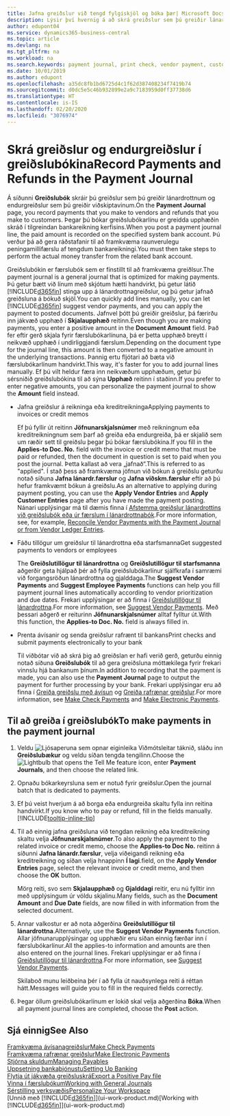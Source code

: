 ```yaml
---
title: Jafna greiðslur við tengd fylgiskjöl og bóka þær| Microsoft Docs
description: Lýsir því hvernig á að skrá greiðslur sem þú greiðir lánardrottnum og endurgreiðslur sem þú greiðir viðskiptavinum.
author: edupont04
ms.service: dynamics365-business-central
ms.topic: article
ms.devlang: na
ms.tgt_pltfrm: na
ms.workload: na
ms.search.keywords: payment journal, print check, vendor payment, customer refund, creditor, debt, balance due, AP
ms.date: 10/01/2019
ms.author: edupont
ms.openlocfilehash: a35dc8fb1bd6725d4c1f62d387408234f7419b74
ms.sourcegitcommit: d0dc5e5c46b932899e2a9c7183959d0ff37738d6
ms.translationtype: HT
ms.contentlocale: is-IS
ms.lasthandoff: 02/20/2020
ms.locfileid: "3076974"
---
```

# <a name="record-payments-and-refunds-in-the-payment-journal"></a><span data-ttu-id="ab952-103">Skrá greiðslur og endurgreiðslur í greiðslubókina</span><span class="sxs-lookup"><span data-stu-id="ab952-103">Record Payments and Refunds in the Payment Journal</span></span>

<span data-ttu-id="ab952-104">Á síðunni **Greiðslubók** skráir þú greiðslur sem þú greiðir lánardrottnum og endurgreiðslur sem þú greiðir viðskiptavinum.</span><span class="sxs-lookup"><span data-stu-id="ab952-104">On the **Payment Journal** page, you record payments that you make to vendors and refunds that you make to customers.</span></span> <span data-ttu-id="ab952-105">Þegar þú bókar greiðslubókarlínu er greidda upphæðin skráð í tilgreindan bankareikning kerfisins.</span><span class="sxs-lookup"><span data-stu-id="ab952-105">When you post a payment journal line, the paid amount is recorded on the specified system bank account.</span></span> <span data-ttu-id="ab952-106">Þú verður þá að gera ráðstafanir til að framkvæma raunverulegu peningamillifærslu af tengdum bankareikningi.</span><span class="sxs-lookup"><span data-stu-id="ab952-106">You must then take steps to perform the actual money transfer from the related bank account.</span></span>  

<span data-ttu-id="ab952-107">Greiðslubókin er færslubók sem er fínstillt til að framkvæma greiðlsur.</span><span class="sxs-lookup"><span data-stu-id="ab952-107">The payment journal is a general journal that is optimized for making payments.</span></span> <span data-ttu-id="ab952-108">Þú getur bætt við línum með skjótum hætti handvirkt, þú getur látið [!INCLUDE[d365fin](includes/d365fin_md.md)] stinga upp á lánardrottnagreiðslur, og þú getur jafnað greiðsluna á bókuð skjöl.</span><span class="sxs-lookup"><span data-stu-id="ab952-108">You can quickly add lines manually, you can let [!INCLUDE[d365fin](includes/d365fin_md.md)] suggest vendor payments, and you can apply the payment to posted documents.</span></span> <span data-ttu-id="ab952-109">Jafnvel þótt þú greiðir greiðslur, þá færirðu inn jákvæð upphæð í **Skjalaupphæð** reitinn.</span><span class="sxs-lookup"><span data-stu-id="ab952-109">Even though you are making payments, you enter a positive amount in the **Document Amount** field.</span></span> <span data-ttu-id="ab952-110">Það fer eftir gerð skjala fyrir færslubókarlínuna, þá er þetta upphæð breytt í neikvæð upphæð í undirliggjandi færslum.</span><span class="sxs-lookup"><span data-stu-id="ab952-110">Depending on the document type for the journal line, this amount is then converted to a negative amount in the underlying transactions.</span></span> <span data-ttu-id="ab952-111">Þannig ertu fljótari að bæta við færslubókarlínum handvirkt.</span><span class="sxs-lookup"><span data-stu-id="ab952-111">This way, it's faster for you to add journal lines manually.</span></span> <span data-ttu-id="ab952-112">Ef þú vilt heldur færa inn neikvæðum upphæðum, getur þú sérsniðið greiðslubókina til að sýna **Upphæð** reitinn í staðinn.</span><span class="sxs-lookup"><span data-stu-id="ab952-112">If you prefer to enter negative amounts, you can personalize the payment journal to show the **Amount** field instead.</span></span>  

- <span data-ttu-id="ab952-113">Jafna greiðslur á reikninga eða kreditreikninga</span><span class="sxs-lookup"><span data-stu-id="ab952-113">Applying payments to invoices or credit memos</span></span>

    <span data-ttu-id="ab952-114">Ef þú fyllir út reitinn **Jöfnunarskjalsnúmer** með reikningnum eða kreditreikningnum sem þarf að greiða eða endurgreiða, þá er skjalið sem um ræðir sett til greiðslu þegar þú bókar færslubókina.</span><span class="sxs-lookup"><span data-stu-id="ab952-114">If you fill in the **Applies-to Doc. No.** field with the invoice or credit memo that must be paid or refunded, then the document in question is set to paid when you post the journal.</span></span> <span data-ttu-id="ab952-115">Þetta kallast að vera „jafnað“.</span><span class="sxs-lookup"><span data-stu-id="ab952-115">This is referred to as "applied".</span></span> <span data-ttu-id="ab952-116">Í stað þess að framkvæma jöfnun við bókun á greiðslu geturðu notað síðuna **Jafna lánardr.færslur** og **Jafna viðskm.færslur** eftir að þú hefur framkvæmt bókun á greiðslu.</span><span class="sxs-lookup"><span data-stu-id="ab952-116">As an alternative to applying during payment posting, you can use the **Apply Vendor Entries** and **Apply Customer Entries** page after you have made the payment posting.</span></span> <span data-ttu-id="ab952-117">Nánari upplýsingar má til dæmis finna í [Afstemma greiðslur lánardrottins við greiðslubók eða úr færslum í lánardrottnabók](payables-how-apply-purchase-transactions-manually.md).</span><span class="sxs-lookup"><span data-stu-id="ab952-117">For more information, see, for example, [Reconcile Vendor Payments with the Payment Journal or from Vendor Ledger Entries](payables-how-apply-purchase-transactions-manually.md).</span></span>  

- <span data-ttu-id="ab952-118">Fáðu tillögur um greiðslur til lánardrottna eða starfsmanna</span><span class="sxs-lookup"><span data-stu-id="ab952-118">Get suggested payments to vendors or employees</span></span>

    <span data-ttu-id="ab952-119">The **Greiðslutillögur til lánardrottna** og **Greiðslutillögur til starfsmanna** aðgerðir geta hjálpað þér að fylla greiðslubókarlínur sjálfkrafa í samræmi við forgangsröðun lánardrottna og gjalddaga.</span><span class="sxs-lookup"><span data-stu-id="ab952-119">The **Suggest Vendor Payments** and **Suggest Employee Payments** functions can help you fill payment journal lines automatically according to vendor prioritization and due dates.</span></span> <span data-ttu-id="ab952-120">Frekari upplýsingar er að finna í [Greiðslutillögur til lánardrottna](payables-how-suggest-vendor-payments.md).</span><span class="sxs-lookup"><span data-stu-id="ab952-120">For more information, see [Suggest Vendor Payments](payables-how-suggest-vendor-payments.md).</span></span> <span data-ttu-id="ab952-121">Með þessari aðgerð er reiturinn **Jöfnunarskjalsnúmer** alltaf fylltur út.</span><span class="sxs-lookup"><span data-stu-id="ab952-121">With this function, the **Applies-to Doc. No.** field is always filled in.</span></span>  

- <span data-ttu-id="ab952-122">Prenta ávísanir og senda greiðslur rafrænt til bankans</span><span class="sxs-lookup"><span data-stu-id="ab952-122">Print checks and submit payments electronically to your bank</span></span>

    <span data-ttu-id="ab952-123">Til viðbótar við að skrá þig að greiðslan er hafi verið gerð, geturðu einnig notað síðuna **Greiðslubók** til að gera greiðsluna móttækilega fyrir frekari vinnslu hjá bankanum þínum.</span><span class="sxs-lookup"><span data-stu-id="ab952-123">In addition to recording that the payment is made, you can also use the **Payment Journal** page to output the payment for further processing by your bank.</span></span> <span data-ttu-id="ab952-124">Frekari upplýsingar eru að finna í [Greiða greiðslu með ávísun](payables-how-work-checks.md) og [Greiða rafrænar greiðslur](finance-make-payments-with-bank-data-conversion-service-or-sepa-credit-transfer.md#exporting-payments-to-a-bank-file).</span><span class="sxs-lookup"><span data-stu-id="ab952-124">For more information, see [Make Check Payments](payables-how-work-checks.md) and [Make Electronic Payments](finance-make-payments-with-bank-data-conversion-service-or-sepa-credit-transfer.md#exporting-payments-to-a-bank-file).</span></span>  

## <a name="to-make-payments-in-the-payment-journal"></a><span data-ttu-id="ab952-125">Til að greiða í greiðslubók</span><span class="sxs-lookup"><span data-stu-id="ab952-125">To make payments in the payment journal</span></span>

1. <span data-ttu-id="ab952-126">Veldu ![Ljósaperuna sem opnar eiginleika Viðmótsleitar](media/ui-search/search_small.png "Segðu mér hvað þú vilt gera") táknið, sláðu inn **Greiðslubækur** og veldu síðan tengda tengilinn.</span><span class="sxs-lookup"><span data-stu-id="ab952-126">Choose the ![Lightbulb that opens the Tell Me feature](media/ui-search/search_small.png "Tell me what you want to do") icon, enter **Payment Journals**, and then choose the related link.</span></span>
2. <span data-ttu-id="ab952-127">Opnaðu bókarkeyrsluna sem er notuð fyrir greiðslur.</span><span class="sxs-lookup"><span data-stu-id="ab952-127">Open the journal batch that is dedicated to payments.</span></span>
3. <span data-ttu-id="ab952-128">Ef þú veist hverjum á að borga eða endurgreiða skaltu fylla inn reitina handvirkt.</span><span class="sxs-lookup"><span data-stu-id="ab952-128">If you know who to pay or refund, fill in the fields manually.</span></span> [!INCLUDE[tooltip-inline-tip](includes/tooltip-inline-tip_md.md)]
4. <span data-ttu-id="ab952-129">Til að einnig jafna greiðsluna við tengdan reikning eða kreditreikning skaltu velja **Jöfnunarskjalsnúmer**.</span><span class="sxs-lookup"><span data-stu-id="ab952-129">To also apply the payment to the related invoice or credit memo, choose the **Applies-to Doc No.**</span></span> <span data-ttu-id="ab952-130">reitinn á síðunni **Jafna lánardr.færslur**, velja viðeigandi reikning eða kreditreikning og síðan velja hnappinn **Í lagi**.</span><span class="sxs-lookup"><span data-stu-id="ab952-130">field, on the **Apply Vendor Entries** page, select the relevant invoice or credit memo, and then choose the **OK** button.</span></span>

    <span data-ttu-id="ab952-131">Mörg reiti, svo sem **Skjalaupphæð** og **Gjalddagi** reitir, eru nú fylltir inn með upplýsingum úr völdu skjalinu.</span><span class="sxs-lookup"><span data-stu-id="ab952-131">Many fields, such as the **Document Amount** and **Due Date** fields, are now filled in with information from the selected document.</span></span>
5. <span data-ttu-id="ab952-132">Annar valkostur er að nota aðgerðina **Greiðslutillögur til lánardrottna**.</span><span class="sxs-lookup"><span data-stu-id="ab952-132">Alternatively, use the **Suggest Vendor Payments** function.</span></span> <span data-ttu-id="ab952-133">Allar jöfnunarupplýsingar og upphæðir eru síðan einnig færðar inn í færslubókarlínur.</span><span class="sxs-lookup"><span data-stu-id="ab952-133">All the applies-to information and amounts are then also entered on the journal lines.</span></span> <span data-ttu-id="ab952-134">Frekari upplýsingar er að finna í [Greiðslutillögur til lánardrottna](payables-how-suggest-vendor-payments.md).</span><span class="sxs-lookup"><span data-stu-id="ab952-134">For more information, see [Suggest Vendor Payments](payables-how-suggest-vendor-payments.md).</span></span>

    <span data-ttu-id="ab952-135">Skilaboð munu leiðbeina þér í að fylla út nauðsynlega reiti á réttan hátt.</span><span class="sxs-lookup"><span data-stu-id="ab952-135">Messages will guide you to fill in the required fields correctly.</span></span>
6.  <span data-ttu-id="ab952-136">Þegar öllum greiðslubókarlínum er lokið skal velja aðgerðina **Bóka**.</span><span class="sxs-lookup"><span data-stu-id="ab952-136">When all payment journal lines are completed, choose the **Post** action.</span></span>

## <a name="see-also"></a><span data-ttu-id="ab952-137">Sjá einnig</span><span class="sxs-lookup"><span data-stu-id="ab952-137">See Also</span></span>
[<span data-ttu-id="ab952-138">Framkvæma ávísanagreiðslur</span><span class="sxs-lookup"><span data-stu-id="ab952-138">Make Check Payments</span></span>](payables-how-work-checks.md)  
[<span data-ttu-id="ab952-139">Framkvæma rafrænar greiðslur</span><span class="sxs-lookup"><span data-stu-id="ab952-139">Make Electronic Payments</span></span>](finance-make-payments-with-bank-data-conversion-service-or-sepa-credit-transfer.md#exporting-payments-to-a-bank-file)  
[<span data-ttu-id="ab952-140">Stjórna skuldum</span><span class="sxs-lookup"><span data-stu-id="ab952-140">Managing Payables</span></span>](payables-manage-payables.md)  
[<span data-ttu-id="ab952-141">Uppsetning bankaþjónustu</span><span class="sxs-lookup"><span data-stu-id="ab952-141">Setting Up Banking</span></span>](bank-setup-banking.md)  
[<span data-ttu-id="ab952-142">Flytja út jákvæða greiðsluskrá</span><span class="sxs-lookup"><span data-stu-id="ab952-142">Export a Positive Pay file</span></span>](finance-how-positive-pay.md)  
[<span data-ttu-id="ab952-143">Vinna í færslubókum</span><span class="sxs-lookup"><span data-stu-id="ab952-143">Working with General Journals</span></span>](ui-work-general-journals.md)  
[<span data-ttu-id="ab952-144">Sérstilling verksvæðis</span><span class="sxs-lookup"><span data-stu-id="ab952-144">Personalize Your Workspace</span></span>](ui-personalization-user.md)  
<span data-ttu-id="ab952-145">[Unnið með [!INCLUDE[d365fin](includes/d365fin_md.md)]](ui-work-product.md)</span><span class="sxs-lookup"><span data-stu-id="ab952-145">[Working with [!INCLUDE[d365fin](includes/d365fin_md.md)]](ui-work-product.md)</span></span>  
